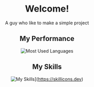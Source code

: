 <div align="center">

# Welcome!
A guy who like to make a simple project

## My Performance
![Most Used Languages](https://github-readme-stats.vercel.app/api/top-langs/?username=nclsAW&layout=compact&theme=dark)

## My Skills
![My Skills](https://skillicons.dev/icons?i=css,js,html,react&perline=3)](https://skillicons.dev)

</div>
